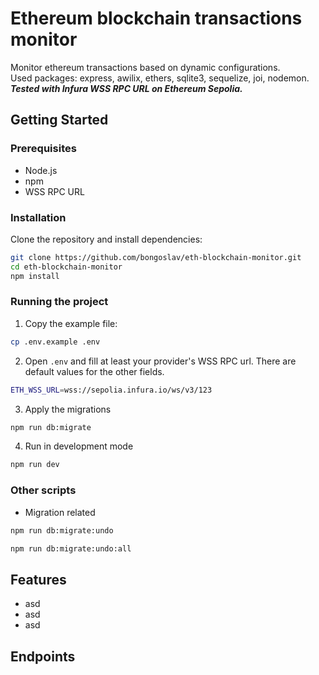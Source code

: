 # Ethereum blockchain transactions monitor

Monitor ethereum transactions based on dynamic configurations.  
Used packages: express, awilix, ethers, sqlite3, sequelize, joi, nodemon.  
***Tested with _Infura_ WSS RPC URL on Ethereum Sepolia.***

## Getting Started

### Prerequisites

- Node.js
- npm
- WSS RPC URL

### Installation

Clone the repository and install dependencies:

```bash
git clone https://github.com/bongoslav/eth-blockchain-monitor.git
cd eth-blockchain-monitor
npm install
```
### Running the project

1. Copy the example file:
```bash
cp .env.example .env
```

2. Open `.env` and fill at least your provider's WSS RPC url. There are default values for the other fields.
```bash
ETH_WSS_URL=wss://sepolia.infura.io/ws/v3/123
```

3. Apply the migrations
```bash
npm run db:migrate
```

4. Run in development mode

```bash
npm run dev
```

### Other scripts
- Migration related
```bash
npm run db:migrate:undo
```
```bash
npm run db:migrate:undo:all
```

## Features
- asd
- asd
- asd

## Endpoints